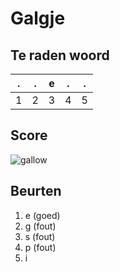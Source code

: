 # Galgje

## Te raden woord

|.|.|e|.|.|
|-|-|-|-|-|
|1|2|3|4|5|

## Score
![gallow](./images/4.png)

## Beurten
1. e (goed)
2. g (fout)
3. s (fout)
4. p (fout)
5. i
